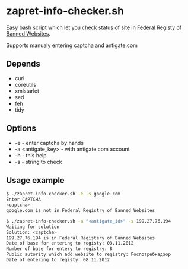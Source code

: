 # zapret-info-checker.sh
Easy bash script which let you check status of site in [Federal Registy of Banned Websites](http://zapret-info.gov.ru).

Supports manualy entering captcha and antigate.com

## Depends
* curl
* coreutils
* xmlstarlet
* sed
* feh
* tidy

## Options
* -e                - enter captcha by hands
* -a <antigate_key> - with antigate.com account
* -h                - this help
* -s                - string to check

## Usage example
```bash
$ ./zapret-info-checker.sh -e -s google.com
Enter CAPTCHA
<captcha>
google.com is not in Federal Registry of Banned Websites
```
```bash
$ ./zapret-info-checker.sh -a "<antigate_id>" -s 199.27.76.194
Waiting for solution
Solution: <captcha>
199.27.76.194 is in Federal Registery of Banned Websites
Date of base for entering to registy: 03.11.2012
Number of base for entery to registry: 8
Public autority which add website to registry: Роспотребнадзор
Date of entering to registy: 08.11.2012
```
